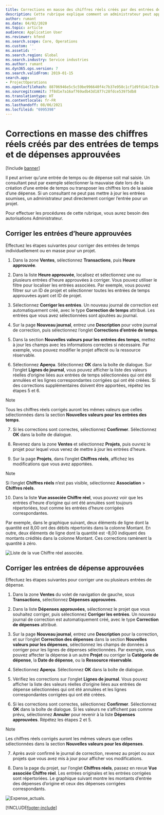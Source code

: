 ```yaml
---
title: Corrections en masse des chiffres réels créés par des entrées de temps et de dépenses approuvées
description: Cette rubrique explique comment un administrateur peut apporter des corrections individuelles ou en masse aux entrées de temps ou de dépenses précédemment approuvées si la facturation n’a pas été effectuée.
author: rumant
ms.date: 04/02/2020
ms.topic: article
audience: Application User
ms.reviewer: kfend
ms.search.scope: Core, Operations
ms.custom: ''
ms.assetid: ''
ms.search.region: Global
ms.search.industry: Service industries
ms.author: rumant
ms.dyn365.ops.version: 7
ms.search.validFrom: 2019-01-15
search.app:
- ProjectOperations
ms.openlocfilehash: 88706946e5c5c59be996640f4c7b37e958c1cf1d9fd14c72c0c6dc854a77dab4
ms.sourcegitcommit: 7f8d1e7a16af769adb43d1877c28fdce53975db8
ms.translationtype: HT
ms.contentlocale: fr-FR
ms.lasthandoff: 08/06/2021
ms.locfileid: "6995398"
---
```

# <a name="bulk-corrections-of-actuals-created-by-approved-time-and-expense-entries"></a>Corrections en masse des chiffres réels créés par des entrées de temps et de dépenses approuvées

[!include [banner](../includes/psa-now-project-operations.md)]

Il peut arriver qu’une entrée de temps ou de dépense soit mal saisie. Un consultant peut par exemple sélectionner la mauvaise date lors de la création d’une entrée de temps ou transposer les chiffres lors de la saisie d’une dépense. Si un consultant ne peut pas mettre à jour les entrées soumises, un administrateur peut directement corriger l’entrée pour un projet.

Pour effectuer les procédures de cette rubrique, vous aurez besoin des autorisations Administrateur.

## <a name="correct-approved-time-entries"></a>Corriger les entrées d’heure approuvées     

Effectuez les étapes suivantes pour corriger des entrées de temps individuellement ou en masse pour un projet.

1. Dans la zone **Ventes**, sélectionnez **Transactions**, puis **Heure approuvée**. 

2. Dans la liste **Heure approuvée**, localisez et sélectionnez une ou plusieurs entrées d’heure approuvées à corriger. Vous pouvez utiliser le filtre pour localiser les entrées associées. Par exemple, vous pouvez filtrer sur un ID de projet et sélectionner toutes les entrées de temps approuvées ayant cet ID de projet.

3. Sélectionnez **Corriger les entrées**. Un nouveau journal de correction est automatiquement créé, avec le type **Correction de temps** attribué. Les entrées que vous avez sélectionnées sont ajoutées au journal. 

4. Sur la page **Nouveau journal**, entrez une **Description** pour votre journal de correction, puis sélectionnez l’onglet **Corrections d’entrée de temps**.  
5. Dans la section **Nouvelles valeurs pour les entrées des temps**, mettez à jour les champs avec les informations correctes si nécessaire. Par exemple, vous pouvez modifier le projet affecté ou la ressource réservable.

6. Sélectionnez **Aperçu**. Sélectionnez **OK** dans la boîte de dialogue. Sur l’onglet **Lignes de journal**, vous pouvez afficher la liste des valeurs réelles d’origine liées aux entrées de temps sélectionnées qui ont été annulées et les lignes correspondantes corrigées qui ont été créées. Si des corrections supplémentaires doivent être apportées, répétez les étapes 5 et 6. 

> [!NOTE]
> Tous les chiffres réels corrigés auront les mêmes valeurs que celles sélectionnées dans la section **Nouvelles valeurs pour les entrées des temps**.

7. Si les corrections sont correctes, sélectionnez **Confirmer**. Sélectionnez **OK** dans la boîte de dialogue.

8. Revenez dans la zone **Ventes** et sélectionnez **Projets**, puis ouvrez le projet pour lequel vous venez de mettre à jour les entrées d’heure. 

9. Sur la page **Projets**, dans l’onglet **Chiffres réels**, affichez les modifications que vous avez apportées. 

> [!NOTE]
> Si l’onglet **Chiffres réels** n’est pas visible, sélectionnez **Association** > **Chiffres réels**.  

10. Dans la liste **Vue associée Chiffre réel**, vous pouvez voir que les entrées d’heure d’origine qui ont été annulées sont toujours répertoriées, tout comme les entrées d’heure corrigées correspondantes. 

Par exemple, dans le graphique suivant, deux éléments de ligne dont la quantité est 8,00 ont des débits répertoriés dans la colonne Montant. En outre, deux éléments de ligne dont la quantité est -8,00 indiquent des montants crédités dans la colonne Montant. Ces corrections ramènent la quantité à zéro.

![Liste de la vue Chiffre réel associée.](https://github.com/MicrosoftDocs/dynamics-365-customer-engagement-pr/blob/bulk-corrections-actuals-created-by-approved-time-expense-entries.md/time-actuals.png)
 
## <a name="correct-approved-expense-entries"></a>Corriger les entrées de dépense approuvées

Effectuez les étapes suivantes pour corriger une ou plusieurs entrées de dépense. 

1. Dans la zone **Ventes** du volet de navigation de gauche, sous **Transactions**, sélectionnez **Dépenses approuvées**.

2. Dans la liste **Dépenses approuvées**, sélectionnez le projet que vous souhaitez corriger, puis sélectionnez **Corriger les entrées**. Un nouveau journal de correction est automatiquement créé, avec le type **Correction de dépenses** attribué. 

3. Sur la page **Nouveau journal**, entrez une **Description** pour la correction, et sur l’onglet **Correction des dépenses** dans la section **Nouvelles valeurs pour les dépenses**, sélectionnez les champs de données à corriger pour les lignes de dépenses sélectionnées. Par exemple, vous pouvez affecter la dépense à un autre **Projet** ou corriger la **Catégorie de dépense**, la **Date de dépense**, ou la **Ressource réservable**.

4. Sélectionnez **Aperçu**. Sélectionnez **OK** dans la boîte de dialogue. 

5. Vérifiez les corrections sur l’onglet **Lignes de journal**. Vous pouvez afficher la liste des valeurs réelles d’origine liées aux entrées de dépense sélectionnées qui ont été annulées et les lignes correspondantes corrigées qui ont été créées.

6. Si les corrections sont correctes, sélectionnez **Confirmer**. Sélectionnez **OK** dans la boîte de dialogue. Si les valeurs ne s’affichent pas comme prévu, sélectionnez **Annuler** pour revenir à la liste **Dépenses approuvées**. Répétez les étapes 2 et 5. 

> [!NOTE]
> Les chiffres réels corrigés auront les mêmes valeurs que celles sélectionnées dans la section **Nouvelles valeurs pour les dépenses**.

7. Après avoir confirmé le journal de correction, revenez au projet ou aux projets que vous avez mis à jour pour afficher vos modifications.  

8. Dans la page du projet, sur l’onglet **Chiffres réels**, passez en revue **Vue associée Chiffre réel**. Les entrées originales et les entrées corrigées sont répertoriées. Le graphique suivant montre les montants d’entrée des dépenses d’origine et ceux des dépenses corrigées correspondants. 

![Expense_actuals.](https://user-images.githubusercontent.com/60806505/77122219-4cd52900-69fa-11ea-8349-ccd2ffebf640.png)


[!INCLUDE[footer-include](../includes/footer-banner.md)]